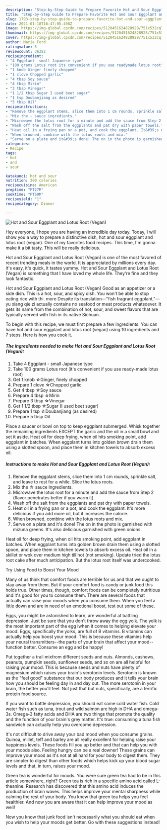 ```yaml
---
description: "Step-by-Step Guide to Prepare Favorite Hot and Sour Eggplant and Lotus Root (Vegan)"
title: "Step-by-Step Guide to Prepare Favorite Hot and Sour Eggplant and Lotus Root (Vegan)"
slug: 1793-step-by-step-guide-to-prepare-favorite-hot-and-sour-eggplant-and-lotus-root-vegan
date: 2021-01-18T16:47:05.498Z
image: https://img-global.cpcdn.com/recipes/5120451624828928/751x532cq70/hot-and-sour-eggplant-and-lotus-root-vegan-recipe-main-photo.jpg
thumbnail: https://img-global.cpcdn.com/recipes/5120451624828928/751x532cq70/hot-and-sour-eggplant-and-lotus-root-vegan-recipe-main-photo.jpg
cover: https://img-global.cpcdn.com/recipes/5120451624828928/751x532cq70/hot-and-sour-eggplant-and-lotus-root-vegan-recipe-main-photo.jpg
author: Marie Ford
ratingvalue: 5
reviewcount: 36382
recipeingredient:
- "4 Eggplant  small Japanese type"
- "100 grams Lotus root its convenient if you use readymade lotus root"
- "1 knob Ginger finely chopped"
- "1 clove Chopped garlic"
- "4 tbsp Soy sauce"
- "4 tbsp Mirin"
- "3 tbsp Vinegar"
- "1 1/2 tbsp Sugar I used beet sugar"
- "1 tsp Doubanjiang as desired"
- "5 tbsp Oil"
recipeinstructions:
- "Remove the eggplant stems, slice them into 1 cm rounds, sprinkle salt, and leave to rest for a while.  Slice the lotus roots."
- "Mix the ☆ sauce ingredients."
- "Microwave the lotus root for a minute and add the sauce from Step 2 (flavor penetrates better if you warm it)."
- "Wash off the salt from the eggplants and pat dry with paper towels."
- "Heat oil in a frying pan or a pot, and cook the eggplant. It&#39;s more delicious if you add more oil, but it increases the calorie."
- "When browned, combine with the lotus roots and mix."
- "Serve on a plate and it&#39;s done! The on in the photo is garnished with mizuna greens. It&#39;s also delicious garnished with green onions."
categories:
- Recipe
tags:
- hot
- and
- sour

katakunci: hot and sour 
nutrition: 300 calories
recipecuisine: American
preptime: "PT27M"
cooktime: "PT59M"
recipeyield: "1"
recipecategory: Dinner

---
```



![Hot and Sour Eggplant and Lotus Root (Vegan)](https://img-global.cpcdn.com/recipes/5120451624828928/751x532cq70/hot-and-sour-eggplant-and-lotus-root-vegan-recipe-main-photo.jpg)

Hey everyone, I hope you are having an incredible day today. Today, I will show you a way to prepare a distinctive dish, hot and sour eggplant and lotus root (vegan). One of my favorites food recipes. This time, I'm gonna make it a bit tasty. This will be really delicious.

Hot and Sour Eggplant and Lotus Root (Vegan) is one of the most favored of recent trending meals in the world. It is appreciated by millions every day. It's easy, it's quick, it tastes yummy. Hot and Sour Eggplant and Lotus Root (Vegan) is something that I have loved my whole life. They're fine and they look fantastic.

Hot and Sour Eggplant and Lotus Root (Vegan) Good as an appetizer or a side dish. This is a hot, sour, and spicy dish. You won&#39;t be able to stop eating rice with thi. more Despite its translation—&#34;fish fragrant eggplant,&#34;—yu xiang qie zi actually contains no seafood or meat products whatsoever. It gets its name from the combination of hot, sour, and sweet flavors that are typically served with fish in its native Sichuan.


To begin with this recipe, we must first prepare a few ingredients. You can have hot and sour eggplant and lotus root (vegan) using 10 ingredients and 7 steps. Here is how you cook it.

<!--inarticleads1-->

##### The ingredients needed to make Hot and Sour Eggplant and Lotus Root (Vegan):

1. Take 4 Eggplant - small Japanese type
1. Take 100 grams Lotus root (it&#39;s convenient if you use ready-made lotus root)
1. Get 1 knob ☆Ginger, finely chopped
1. Prepare 1 clove ☆Chopped garlic
1. Get 4 tbsp ☆Soy sauce
1. Prepare 4 tbsp ☆Mirin
1. Prepare 3 tbsp ☆Vinegar
1. Get 1 1/2 tbsp ☆Sugar (I used beet sugar)
1. Prepare 1 tsp ☆Doubanjiang (as desired)
1. Prepare 5 tbsp Oil


Place a saucer or bowl on top to keep eggplant submerged. Whisk together the remaining ingredients EXCEPT the garlic and the oil in a small bowl and set it aside. Heat oil for deep frying, when oil hits smoking point, add eggplant in batches. When eggplant turns into golden brown drain them using a slotted spoon, and place them in kitchen towels to absorb excess oil. 

<!--inarticleads2-->

##### Instructions to make Hot and Sour Eggplant and Lotus Root (Vegan):

1. Remove the eggplant stems, slice them into 1 cm rounds, sprinkle salt, and leave to rest for a while.  Slice the lotus roots.
1. Mix the ☆ sauce ingredients.
1. Microwave the lotus root for a minute and add the sauce from Step 2 (flavor penetrates better if you warm it).
1. Wash off the salt from the eggplants and pat dry with paper towels.
1. Heat oil in a frying pan or a pot, and cook the eggplant. It&#39;s more delicious if you add more oil, but it increases the calorie.
1. When browned, combine with the lotus roots and mix.
1. Serve on a plate and it&#39;s done! The on in the photo is garnished with mizuna greens. It&#39;s also delicious garnished with green onions.


Heat oil for deep frying, when oil hits smoking point, add eggplant in batches. When eggplant turns into golden brown drain them using a slotted spoon, and place them in kitchen towels to absorb excess oil. Heat oil in a skillet or wok over medium high till hot (not smoking). Update tried the lotus root cake after much anticipation. But the lotus root itself was undercooked. 

Try Using Food to Boost Your Mood


Many of us think that comfort foods are terrible for us and that we ought to stay away from them. But if your comfort food is candy or junk food this holds true. Other times, though, comfort foods can be completely nutritious and it's good for you to consume them. There are several foods that actually can raise your moods when you consume them. When you feel a little down and are in need of an emotional boost, test out some of these.

Eggs, you might be astonished to learn, are wonderful at battling depression. Just be sure that you don't throw away the egg yolk. The yolk is the most important part of the egg iwhen it comes to helping elevate your mood. Eggs, specifically the yolks, are full of B vitamins. B vitamins can actually help you boost your mood. This is because these vitamins help your neural transmitters--the parts of your brain that affect your mood--function better. Consume an egg and be happy!

Put together a trail mixfrom different seeds and nuts. Almonds, cashews, peanuts, pumpkin seeds, sunflower seeds, and so on are all helpful for raising your mood. This is because seeds and nuts have plenty of magnesium which raises your brain's serotonin levels. Serotonin is known as the "feel good" substance that our body produces and it tells your brain how you should be feeling day in and day out. The more serotonin in your brain, the better you'll feel. Not just that but nuts, specifically, are a terrific protein food source.

If you want to battle depression, you should eat some cold water fish. Cold water fish such as tuna, trout and wild salmon are high in DHA and omega-3s. Omega-3 fatty acids and DHA are two things that promote the quality and the function of your brain's grey matter. It's true: consuming a tuna fish sandwich can actually help you overcome depression. 

It's not difficult to drive away your bad mood when you consume grains. Quinoa, millet, teff and barley are all really excellent for helping raise your happiness levels. These foods fill you up better and that can help you with your moods also. Feeling hungry can be a real downer! These grains can improve your mood as it's not at all hard for your body to digest them. They are simpler to digest than other foods which helps kick up your blood sugar levels and that, in turn, raises your mood.

Green tea is wonderful for moods. You were sure green tea had to be in this article somewhere, right? Green tea is rich in a specific amino acid called L-theanine. Research has discovered that this amino acid induces the production of brain waves. This helps improve your mental sharpness while calming the rest of your body. You knew that green tea helps you feel healthier. And now you are aware that it can help improve your mood as well!

Now you know that junk food isn't necessarily what you should eat when you wish to help your moods get better. Go  with  these suggestions  instead!

